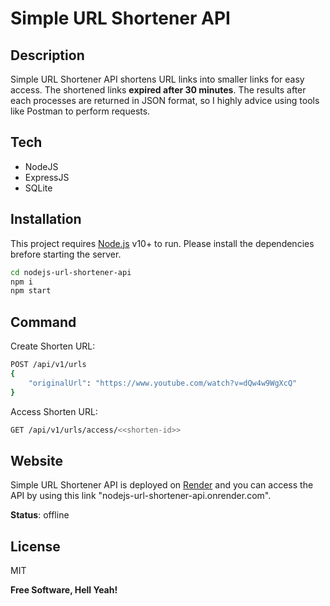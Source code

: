 # Simple URL Shortener API

## Description

Simple URL Shortener API shortens URL links into smaller links for easy access. The shortened links **expired after 30 minutes**. The results after each processes are returned in JSON format, so I highly advice using tools like Postman to perform requests. 

## Tech

- NodeJS
- ExpressJS
- SQLite

## Installation

This project requires [Node.js](https://nodejs.org/) v10+ to run. Please install the dependencies brefore starting the server.

```sh
cd nodejs-url-shortener-api
npm i
npm start
```

## Command

Create Shorten URL:

```sh
POST /api/v1/urls
{
    "originalUrl": "https://www.youtube.com/watch?v=dQw4w9WgXcQ"
}
```

Access Shorten URL:

```sh
GET /api/v1/urls/access/<<shorten-id>>
```

## Website

Simple URL Shortener API is deployed on [Render] and you can access the API by using this link "nodejs-url-shortener-api.onrender.com".

**Status**: offline

## License

MIT

**Free Software, Hell Yeah!**

[//]: # (These are reference links used in the body of this note and get stripped out when the markdown processor does its job. There is no need to format nicely because it shouldn't be seen. Thanks SO - http://stackoverflow.com/questions/4823468/store-comments-in-markdown-syntax)

   [Render]: <https://render.com/>
   [git-repo-url]: <https://github.com/joemccann/dillinger.git>
   [john gruber]: <http://daringfireball.net>
   [df1]: <http://daringfireball.net/projects/markdown/>
   [markdown-it]: <https://github.com/markdown-it/markdown-it>
   [Ace Editor]: <http://ace.ajax.org>
   [node.js]: <http://nodejs.org>
   [Twitter Bootstrap]: <http://twitter.github.com/bootstrap/>
   [jQuery]: <http://jquery.com>
   [@tjholowaychuk]: <http://twitter.com/tjholowaychuk>
   [express]: <http://expressjs.com>
   [AngularJS]: <http://angularjs.org>
   [Gulp]: <http://gulpjs.com>

